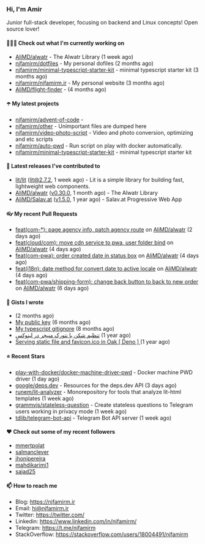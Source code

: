### Hi, I'm Amir

Junior full-stack developer, focusing on backend and Linux concepts!
Open source lover!

#### 👨🏻‍💻 Check out what I'm currently working on

- [AliMD/alwatr](https://github.com/AliMD/alwatr) - The Alwatr Library (1 week ago)
- [njfamirm/dotfiles](https://github.com/njfamirm/dotfiles) - My personal dofiles (2 months ago)
- [njfamirm/minimal-typescript-starter-kit](https://github.com/njfamirm/minimal-typescript-starter-kit) - minimal typescript starter kit (3 months ago)
- [njfamirm/njfamirm.ir](https://github.com/njfamirm/njfamirm.ir) - My personal website (3 months ago)
- [AliMD/flight-finder](https://github.com/AliMD/flight-finder) -  (4 months ago)

#### ☂️ My latest projects

- [njfamirm/advent-of-code](https://github.com/njfamirm/advent-of-code) - 
- [njfamirm/other](https://github.com/njfamirm/other) - Unimportant files are dumped here
- [njfamirm/video-photo-script](https://github.com/njfamirm/video-photo-script) - Video and photo conversion, optimizing and etc scripts
- [njfamirm/auto-pwd](https://github.com/njfamirm/auto-pwd) - Run script on play with docker automatically.
- [njfamirm/minimal-typescript-starter-kit](https://github.com/njfamirm/minimal-typescript-starter-kit) - minimal typescript starter kit

#### 🎉 Latest releases I've contributed to

- [lit/lit](https://github.com/lit/lit) ([lit@2.7.2](https://github.com/lit/lit/releases/tag/lit%402.7.2), 1 week ago) - Lit is a simple library for building fast, lightweight web components.
- [AliMD/alwatr](https://github.com/AliMD/alwatr) ([v0.30.0](https://github.com/AliMD/alwatr/releases/tag/v0.30.0), 1 month ago) - The Alwatr Library
- [AliMD/Salav.at](https://github.com/AliMD/Salav.at) ([v1.5.0](https://github.com/AliMD/Salav.at/releases/tag/v1.5.0), 1 year ago) - Salav.at Progressive Web App

#### 👓 My recent Pull Requests

- [feat(com-*): page agency info, patch agency route](https://github.com/AliMD/alwatr/pull/1043) on [AliMD/alwatr](https://github.com/AliMD/alwatr) (2 days ago)
- [feat(cloud/com): move cdn service to pwa, user folder bind](https://github.com/AliMD/alwatr/pull/1035) on [AliMD/alwatr](https://github.com/AliMD/alwatr) (4 days ago)
- [feat(com-pwa): order created date in status box](https://github.com/AliMD/alwatr/pull/1034) on [AliMD/alwatr](https://github.com/AliMD/alwatr) (4 days ago)
- [feat(i18n): date method for convert date to active locale](https://github.com/AliMD/alwatr/pull/1033) on [AliMD/alwatr](https://github.com/AliMD/alwatr) (4 days ago)
- [feat(com-pwa/shipping-form): change back button to back to new order](https://github.com/AliMD/alwatr/pull/1032) on [AliMD/alwatr](https://github.com/AliMD/alwatr) (6 days ago)

#### 📓 Gists I wrote

- [](https://gist.github.com/022d07ecd84e69ad31ef0bcd32d86b59) (2 months ago)
- [My public key](https://gist.github.com/879f720c9ca74a0934ce571b7285ed34) (6 months ago)
- [My typescript gitignore](https://gist.github.com/6a40b1912daab3f91a02a7b53f3f76c3) (8 months ago)
- [تنظیم شکن با نتورک منیجر در لینوکس](https://gist.github.com/cc40c344e89bdcdf77085cbf1fc05162) (1 year ago)
- [Serving static file and favicon.ico in Oak [ Deno ] ](https://gist.github.com/9bcaca2b6a672e729c099193b4aafe9f) (1 year ago)

#### ⭐ Recent Stars

- [play-with-docker/docker-machine-driver-pwd](https://github.com/play-with-docker/docker-machine-driver-pwd) - Docker machine PWD driver (1 day ago)
- [google/deps.dev](https://github.com/google/deps.dev) - Resources for the deps.dev API (3 days ago)
- [runem/lit-analyzer](https://github.com/runem/lit-analyzer) - Monorepository for tools that analyze lit-html templates (1 week ago)
- [grammyjs/stateless-question](https://github.com/grammyjs/stateless-question) - Create stateless questions to Telegram users working in privacy mode (1 week ago)
- [tdlib/telegram-bot-api](https://github.com/tdlib/telegram-bot-api) - Telegram Bot API server  (1 week ago)

#### ♥️ Check out some of my recent followers

- [mmertpolat](https://github.com/mmertpolat)
- [salmanclever](https://github.com/salmanclever)
- [jhonipereira](https://github.com/jhonipereira)
- [mahdikarimi1](https://github.com/mahdikarimi1)
- [sajad25](https://github.com/sajad25)

#### 📫 How to reach me

- Blog: https://njfamirm.ir
- Email: hi@njfamirm.ir
- Twitter: https://twitter.com/
- Linkedin: https://www.linkedin.com/in/njfamirm/
- Telegram: https://t.me/njfamirm
- StackOverflow: https://stackoverflow.com/users/18004491/njfamirm
